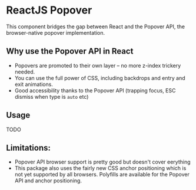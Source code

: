 # ReactJS Popover

This component bridges the gap between React and the Popover API,  the browser-native popover implementation. 

## Why use the Popover API in React
- Popovers are promoted to their own layer – no more z-index trickery needed. 
- You can use the full power of CSS, including backdrops and entry and exit animations. 
- Good accessibility thanks to the Popover API (trapping focus, ESC dismiss when type is `auto` etc) 

## Usage
TODO

## Limitations: 
- Popover API browser support is pretty good but doesn't cover eerything
- This package also uses the fairly new CSS anchor positioning which is not yet supported by all browsers. Polyfills are available for the Popover API and anchor positioning. 